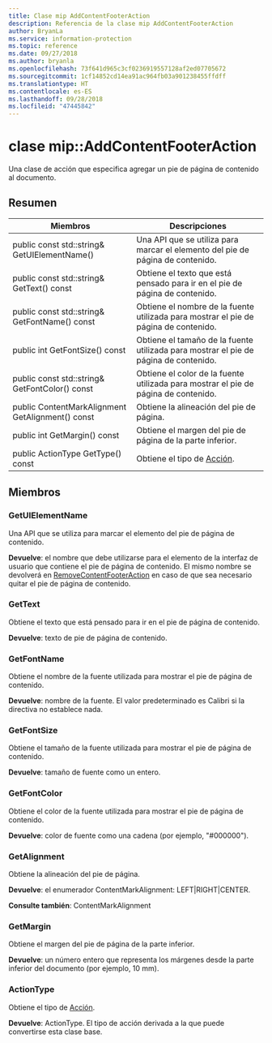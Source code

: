 ```yaml
---
title: Clase mip AddContentFooterAction
description: Referencia de la clase mip AddContentFooterAction
author: BryanLa
ms.service: information-protection
ms.topic: reference
ms.date: 09/27/2018
ms.author: bryanla
ms.openlocfilehash: 73f641d965c3cf0236919557128af2ed07705672
ms.sourcegitcommit: 1cf14852cd14ea91ac964fb03a901238455ffdff
ms.translationtype: HT
ms.contentlocale: es-ES
ms.lasthandoff: 09/28/2018
ms.locfileid: "47445842"
---
```

# <a name="class-mipaddcontentfooteraction"></a>clase mip::AddContentFooterAction 
Una clase de acción que especifica agregar un pie de página de contenido al documento.
  
## <a name="summary"></a>Resumen
 Miembros                        | Descripciones                                
--------------------------------|---------------------------------------------
 public const std::string& GetUIElementName()  |  Una API que se utiliza para marcar el elemento del pie de página de contenido.
 public const std::string& GetText() const  |  Obtiene el texto que está pensado para ir en el pie de página de contenido.
 public const std::string& GetFontName() const  |  Obtiene el nombre de la fuente utilizada para mostrar el pie de página de contenido.
 public int GetFontSize() const  |  Obtiene el tamaño de la fuente utilizada para mostrar el pie de página de contenido.
 public const std::string& GetFontColor() const  |  Obtiene el color de la fuente utilizada para mostrar el pie de página de contenido.
 public ContentMarkAlignment GetAlignment() const  |  Obtiene la alineación del pie de página.
 public int GetMargin() const  |  Obtiene el margen del pie de página de la parte inferior.
 public ActionType GetType() const  |  Obtiene el tipo de [Acción](class_mip_action.md).
  
## <a name="members"></a>Miembros
  
### <a name="getuielementname"></a>GetUIElementName
Una API que se utiliza para marcar el elemento del pie de página de contenido.

  
**Devuelve**: el nombre que debe utilizarse para el elemento de la interfaz de usuario que contiene el pie de página de contenido. El mismo nombre se devolverá en [RemoveContentFooterAction](class_mip_removecontentfooteraction.md) en caso de que sea necesario quitar el pie de página de contenido.
  
### <a name="gettext"></a>GetText
Obtiene el texto que está pensado para ir en el pie de página de contenido.

  
**Devuelve**: texto de pie de página de contenido.
  
### <a name="getfontname"></a>GetFontName
Obtiene el nombre de la fuente utilizada para mostrar el pie de página de contenido.

  
**Devuelve**: nombre de la fuente. El valor predeterminado es Calibri si la directiva no establece nada.
  
### <a name="getfontsize"></a>GetFontSize
Obtiene el tamaño de la fuente utilizada para mostrar el pie de página de contenido.

  
**Devuelve**: tamaño de fuente como un entero.
  
### <a name="getfontcolor"></a>GetFontColor
Obtiene el color de la fuente utilizada para mostrar el pie de página de contenido.

  
**Devuelve**: color de fuente como una cadena (por ejemplo, "#000000").
  
### <a name="getalignment"></a>GetAlignment
Obtiene la alineación del pie de página.

  
**Devuelve**: el enumerador ContentMarkAlignment: LEFT|RIGHT|CENTER. 
  
**Consulte también**: ContentMarkAlignment
  
### <a name="getmargin"></a>GetMargin
Obtiene el margen del pie de página de la parte inferior.

  
**Devuelve**: un número entero que representa los márgenes desde la parte inferior del documento (por ejemplo, 10 mm).
  
### <a name="actiontype"></a>ActionType
Obtiene el tipo de [Acción](class_mip_action.md).

  
**Devuelve**: ActionType. El tipo de acción derivada a la que puede convertirse esta clase base.